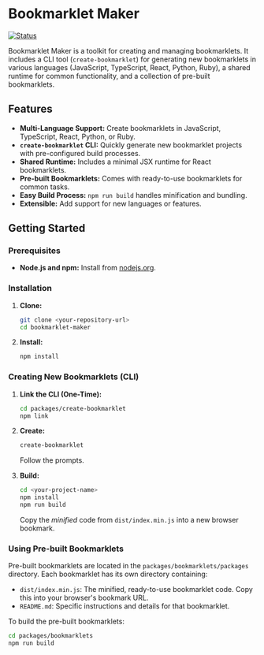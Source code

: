# Bookmarklet Maker

[![Status](https://img.shields.io/badge/status-active-brightgreen.svg)](https://shields.io/)

Bookmarklet Maker is a toolkit for creating and managing bookmarklets. It includes a CLI tool (`create-bookmarklet`) for generating new bookmarklets in various languages (JavaScript, TypeScript, React, Python, Ruby), a shared runtime for common functionality, and a collection of pre-built bookmarklets.

## Features

*   **Multi-Language Support:** Create bookmarklets in JavaScript, TypeScript, React, Python, or Ruby.
*   **`create-bookmarklet` CLI:** Quickly generate new bookmarklet projects with pre-configured build processes.
*   **Shared Runtime:** Includes a minimal JSX runtime for React bookmarklets.
*   **Pre-built Bookmarklets:** Comes with ready-to-use bookmarklets for common tasks.
*   **Easy Build Process:**  `npm run build` handles minification and bundling.
*   **Extensible:** Add support for new languages or features.

## Getting Started

### Prerequisites

*   **Node.js and npm:**  Install from [nodejs.org](https://nodejs.org/).

### Installation

1.  **Clone:**

    ```bash
    git clone <your-repository-url>
    cd bookmarklet-maker
    ```

2.  **Install:**

    ```bash
    npm install
    ```

### Creating New Bookmarklets (CLI)

1.  **Link the CLI (One-Time):**

    ```bash
    cd packages/create-bookmarklet
    npm link
    ```

2.  **Create:**

    ```bash
    create-bookmarklet
    ```

    Follow the prompts.

3.  **Build:**

    ```bash
    cd <your-project-name>
    npm install
    npm run build
    ```

    Copy the *minified* code from `dist/index.min.js` into a new browser bookmark.

### Using Pre-built Bookmarklets

Pre-built bookmarklets are located in the `packages/bookmarklets/packages` directory.  Each bookmarklet has its own directory containing:

*   `dist/index.min.js`: The minified, ready-to-use bookmarklet code.  Copy this into your browser's bookmark URL.
*   `README.md`:  Specific instructions and details for that bookmarklet.

To build the pre-built bookmarklets:

```bash
cd packages/bookmarklets
npm run build